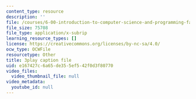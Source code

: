 ```yaml
---
content_type: resource
description: ''
file: /courses/6-00-introduction-to-computer-science-and-programming-fall-2008/e167427c6a65de355ef542f0d3f80770_kDhR4Zm53zc.srt
file_size: 75708
file_type: application/x-subrip
learning_resource_types: []
license: https://creativecommons.org/licenses/by-nc-sa/4.0/
ocw_type: OCWFile
resourcetype: Other
title: 3play caption file
uid: e167427c-6a65-de35-5ef5-42f0d3f80770
video_files:
  video_thumbnail_file: null
video_metadata:
  youtube_id: null
---
```

